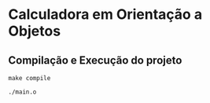 # Calculadora em Orientação a Objetos
## Compilação e Execução do projeto
`make compile` 

`./main.o`
